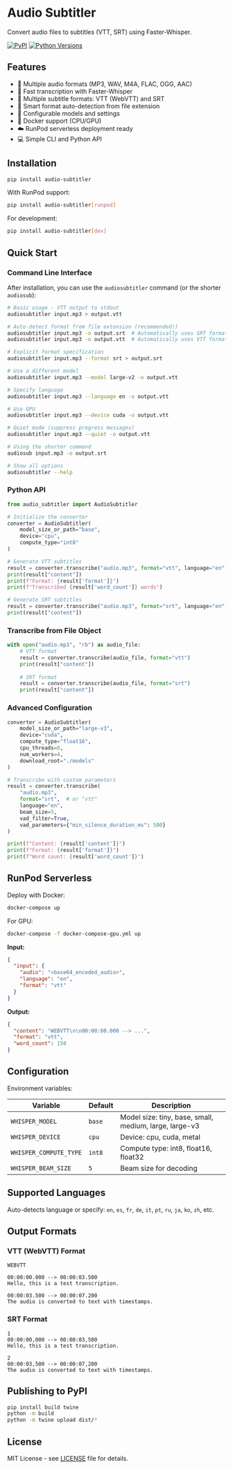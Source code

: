 # Audio Subtitler

Convert audio files to subtitles (VTT, SRT) using Faster-Whisper.

[![PyPI](https://img.shields.io/pypi/v/audio-subtitler.svg)](https://pypi.org/project/audio-subtitler/)
[![Python Versions](https://img.shields.io/pypi/pyversions/audio-subtitler.svg)](https://pypi.org/project/audio-subtitler/)

## Features

- 🎵 Multiple audio formats (MP3, WAV, M4A, FLAC, OGG, AAC)
- 🚀 Fast transcription with Faster-Whisper
- 📝 Multiple subtitle formats: VTT (WebVTT) and SRT
- 🎯 Smart format auto-detection from file extension
- 🔧 Configurable models and settings
- 🐳 Docker support (CPU/GPU)
- ☁️ RunPod serverless deployment ready
- 💻 Simple CLI and Python API

## Installation

```bash
pip install audio-subtitler
```

With RunPod support:

```bash
pip install audio-subtitler[runpod]
```

For development:

```bash
pip install audio-subtitler[dev]
```

## Quick Start

### Command Line Interface

After installation, you can use the `audiosubtitler` command (or the shorter `audiosub`):

```bash
# Basic usage - VTT output to stdout
audiosubtitler input.mp3 > output.vtt

# Auto-detect format from file extension (recommended!)
audiosubtitler input.mp3 -o output.srt  # Automatically uses SRT format
audiosubtitler input.mp3 -o output.vtt  # Automatically uses VTT format

# Explicit format specification
audiosubtitler input.mp3 --format srt > output.srt

# Use a different model
audiosubtitler input.mp3 --model large-v2 -o output.vtt

# Specify language
audiosubtitler input.mp3 --language en -o output.vtt

# Use GPU
audiosubtitler input.mp3 --device cuda -o output.vtt

# Quiet mode (suppress progress messages)
audiosubtitler input.mp3 --quiet -o output.vtt

# Using the shorter command
audiosub input.mp3 -o output.srt

# Show all options
audiosubtitler --help
```

### Python API

```python
from audio_subtitler import AudioSubtitler

# Initialize the converter
converter = AudioSubtitler(
    model_size_or_path="base",
    device="cpu",
    compute_type="int8"
)

# Generate VTT subtitles
result = converter.transcribe("audio.mp3", format="vtt", language="en")
print(result["content"])
print(f"Format: {result['format']}")
print(f"Transcribed {result['word_count']} words")

# Generate SRT subtitles
result = converter.transcribe("audio.mp3", format="srt", language="en")
print(result["content"])
```

### Transcribe from File Object

```python
with open("audio.mp3", "rb") as audio_file:
    # VTT format
    result = converter.transcribe(audio_file, format="vtt")
    print(result["content"])
    
    # SRT format
    result = converter.transcribe(audio_file, format="srt")
    print(result["content"])
```

### Advanced Configuration

```python
converter = AudioSubtitler(
    model_size_or_path="large-v3",
    device="cuda",
    compute_type="float16",
    cpu_threads=8,
    num_workers=4,
    download_root="./models"
)

# Transcribe with custom parameters
result = converter.transcribe(
    "audio.mp3",
    format="srt",  # or "vtt"
    language="en",
    beam_size=5,
    vad_filter=True,
    vad_parameters={"min_silence_duration_ms": 500}
)

print(f"Content: {result['content']}")
print(f"Format: {result['format']}")
print(f"Word count: {result['word_count']}")
```

## RunPod Serverless

Deploy with Docker:

```bash
docker-compose up
```

For GPU:

```bash
docker-compose -f docker-compose-gpu.yml up
```

**Input:**
```json
{
  "input": {
    "audio": "<base64_encoded_audio>",
    "language": "en",
    "format": "vtt"
  }
}
```

**Output:**
```json
{
  "content": "WEBVTT\n\n00:00:00.000 --> ...",
  "format": "vtt",
  "word_count": 150
}
```

## Configuration

Environment variables:

| Variable | Default | Description |
|----------|---------|-------------|
| `WHISPER_MODEL` | `base` | Model size: tiny, base, small, medium, large, large-v3 |
| `WHISPER_DEVICE` | `cpu` | Device: cpu, cuda, metal |
| `WHISPER_COMPUTE_TYPE` | `int8` | Compute type: int8, float16, float32 |
| `WHISPER_BEAM_SIZE` | `5` | Beam size for decoding |

## Supported Languages

Auto-detects language or specify: `en`, `es`, `fr`, `de`, `it`, `pt`, `ru`, `ja`, `ko`, `zh`, etc.

## Output Formats

### VTT (WebVTT) Format

```
WEBVTT

00:00:00.000 --> 00:00:03.500
Hello, this is a test transcription.

00:00:03.500 --> 00:00:07.200
The audio is converted to text with timestamps.
```

### SRT Format

```
1
00:00:00,000 --> 00:00:03,500
Hello, this is a test transcription.

2
00:00:03,500 --> 00:00:07,200
The audio is converted to text with timestamps.
```

## Publishing to PyPI

```bash
pip install build twine
python -m build
python -m twine upload dist/*
```

## License

MIT License - see [LICENSE](LICENSE) file for details.
